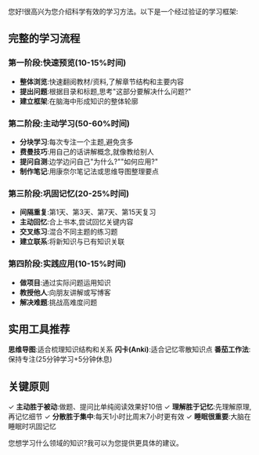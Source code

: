 您好!很高兴为您介绍科学有效的学习方法。以下是一个经过验证的学习框架:

## **完整的学习流程**

### **第一阶段:快速预览(10-15%时间)**
- **整体浏览**:快速翻阅教材/资料,了解章节结构和主要内容
- **提出问题**:根据目录和标题,思考"这部分要解决什么问题?"
- **建立框架**:在脑海中形成知识的整体轮廓

### **第二阶段:主动学习(50-60%时间)**
- **分块学习**:每次专注一个主题,避免贪多
- **费曼技巧**:用自己的话讲解概念,就像教给别人
- **提问自测**:边学边问自己"为什么?""如何应用?"
- **制作笔记**:用康奈尔笔记法或思维导图整理要点

### **第三阶段:巩固记忆(20-25%时间)**
- **间隔重复**:第1天、第3天、第7天、第15天复习
- **主动回忆**:合上书本,尝试回忆关键内容
- **交叉练习**:混合不同主题的练习题
- **建立联系**:将新知识与已有知识关联

### **第四阶段:实践应用(10-15%时间)**
- **做项目**:通过实际问题运用知识
- **教授他人**:向朋友讲解或写博客
- **解决难题**:挑战高难度问题

## **实用工具推荐**

**思维导图**:适合梳理知识结构和关系
**闪卡(Anki)**:适合记忆零散知识点
**番茄工作法**:保持专注(25分钟学习+5分钟休息)

## **关键原则**

✓ **主动胜于被动**:做题、提问比单纯阅读效果好10倍
✓ **理解胜于记忆**:先理解原理,再记忆细节
✓ **分散胜于集中**:每天1小时比周末7小时更有效
✓ **睡眠很重要**:大脑在睡眠时巩固记忆

您想学习什么领域的知识?我可以为您提供更具体的建议。